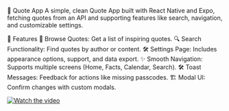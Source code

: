 📱 Quote App
A simple, clean Quote App built with React Native and Expo, fetching quotes from an API and supporting features like search, navigation, and customizable settings.

🚀 Features
🎯 Browse Quotes: Get a list of inspiring quotes.
🔍 Search Functionality: Find quotes by author or content.
🛠️ Settings Page: Includes appearance options, support, and data export.
✨ Smooth Navigation: Supports multiple screens (Home, Facts, Calendar, Search).
🛠️ Toast Messages: Feedback for actions like missing passcodes.
🏗️ Modal UI: Confirm changes with custom modals.

[![Watch the video](https://raw.githubusercontent.com/yourusername/yourrepository/main/assets/thumbnail.jpg)](https://raw.githubusercontent.com/yourusername/yourrepository/main/assets/video.mp4)

